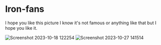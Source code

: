# Iron-fans
I hope you like this picture I know it's not famous or anything like that but I hope you like it.





![Screenshot 2023-10-18 122254](https://github.com/Ironmarshy/Iron-fans/assets/149196888/ea9c62a2-2118-4124-8792-a0cec1aba319) ![Screenshot 2023-10-27 141514](https://github.com/Ironmarshy/Iron-fans/assets/149196888/8725f44d-e769-4af6-9ae7-3376d6f50c92)


